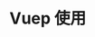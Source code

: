 # Vuep 使用

<vuep template="#example"></vuep>

<script v-pre type="text/x-template" id="example">
    <template>
    <div style="position: fixed;z-index: 300;width: 100%;padding: 12px 0;background: #fff">
          lnglat:{{map.center}}
          zoom:{{map.zoom}}
        </div>
        <g-a-map :center="map.center" :zoom="map.zoom" @click="map_click" @zoom_change="zoom_change" @right_click="right_click"
                 @drag="drag"></g-a-map>
        <div class="box">
          <div class="but" @click="checkMap">
            切换{{mapType==='amap'?'谷歌':'高德'}}地图
          </div>
          <div class="but" @click="change_center">
            移动地图
          </div>
          <div class="but" @click="map.zoom+=1">
            放大地图
          </div>
          <div class="but" @click="map.zoom-=1">
            缩小地图
          </div>
        </div>
    </template>
    <script>
      import {GAMaps} from './GAMaps'
    
      export default {
        components: {},
        computed: {},
        data () {
          return {
            map: {
              center: {lng: 103.86338, lat: 30.68973},
              zoom: 16
            },
            state: true,
            mapType: 'amap'
          }
        },
        methods: {
          checkMap () {
            if (GAMaps.config.map_type === 'google') {
              GAMaps.set_map_type('amap')
              // this.mapType = 'amap'
            } else {
              GAMaps.set_map_type('google')
              // this.mapType = 'google'
            }
          },
          map_click (e) {
            console.log(e)
          },
          zoom_change (e) {
            console.log(e)
          },
          move_end (e) {
            console.log(e)
          },
          right_click (e) {
            console.log(e)
          },
          drag (e) {
            console.log(e)
          },
          change_center () {
            let center = this.map.center
            this.map.center = {lng: center.lng - 0.002, lat: center.lat}
          }
        },
        mounted () {
          this.state = false
        }
      };
    </script>
</script>
